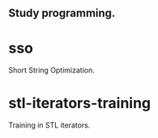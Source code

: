 ## Study programming. 

# sso
Short String Optimization. 

# stl-iterators-training
Training in STL iterators.
